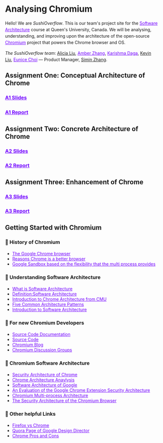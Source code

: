 <style>
  h1 a {display: none;}
  .container-lg {min-width: 200px; max-width: 750px; padding: 45px;}
  h1 {font-style: bold;}
  h3,h4,h5,h6,p {line-height: 1.5em;}
  a {color: #7100FF}
</style>

# Analysing Chromium

Hello! We are *SushiOverflow*. This is our team's project site for the [Software Architecture](http://cs.queensu.ca/~ahmed/home/teaching/CISC322/F18/index.html) course at Queen's University, Canada. We will be analysing, understanding, and improving upon the architecture of the open-source [Chromium](https://www.chromium.org/) project that powers the Chrome browser and OS.

*The SushiOverflow team*: [Alicia Liu](), [Amber Zhang](https://qianyuamberzhang.github.io/), [Karishma Daga](http://karishmadaga.com), [Kevin Liu](), [Eunice Choi](https://www.eunicechoi.info/) — Product Manager, [Simin Zhang]().

## Assignment One: Conceptual Architecture of Chrome

### [A1 Slides](https://docs.google.com/presentation/d/1rLQgjnYjA20AsREjyR5vEOCV7YyCiJSgkRTrLvdRjhw/edit?usp=sharing) 
### [A1 Report](https://docs.google.com/document/d/1it9ar4YPbqhWZBYi1Lq9bdcBocMxdNd6KsfTv1e7wRk/edit?usp=sharing)

## Assignment Two: Concrete Architecture of Chrome

### [A2 Slides](https://docs.google.com/presentation/d/1vCaahh7KWVIoqR4t6RXGVUtxmF3QJcipYpdN55QZNkE/edit?usp=sharing)
### [A2 Report](https://docs.google.com/document/d/126g8wwkl-S12I7a246FKZCspyOhr2-uKLcRkkDqG9SU/edit?usp=sharing) 

## Assignment Three: Enhancement of Chrome
### [A3 Slides](https://docs.google.com/presentation/d/1jgHgIr2zNXsFDHFuurXVLsnTNxDyTM1-5NWmc5sMYWM/edit?usp=sharing)
### [A3 Report](https://docs.google.com/document/d/1UYmYe8H1sAlapQwjom-xFSAjtGQXz6LXsJ7ueTsiOCU/edit?usp=sharing)



## Getting Started with Chromium

### 🍱 History of Chromium
- [The Google Chrome browser](https://searchmobilecomputing.techtarget.com/definition/Google-Chrome-browser)
- [Reasons Chrome is a better browser](https://www.techrrival.com/reasons-chrome-better-browser/)
- [Google Sandbox based on the flexibility that the multi process provides](https://blog.chromium.org/2008/10/new-approach-to-browser-security-google.html)

### 🍙 Understanding Software Architecture
- [What is Software Architecture](https://www.ibm.com/developerworks/rational/library/feb06/eeles/index.html)
- [Definition:Software Architecture](http://www.nyu.edu/classes/jcf/g22.3033-007/slides/session2/g22_3033_011_c23.pdf)
- [Introduction to Chrome Architecture from CMU](https://www.sei.cmu.edu/research-capabilities/all-work/display.cfm?customel_datapageid_4050=21328)
- [Five Common Architecture Patterns](https://techbeacon.com/top-5-software-architecture-patterns-how-make-right-choice)
- [Introduction to Software Architecture](http://sunnyday.mit.edu/16.355/intro_softarch.pdf)

### 🍣 For new Chromium Developers
- [Source Code Documentation](https://chromium.googlesource.com/chromium/src/+/master/docs/README.md)
- [Source Code](https://chromium.googlesource.com/?format=HTML)
- [Chromium Blog](https://blog.chromium.org)
- [Chromium Discussion Groups](https://www.chromium.org/developers/discussion-groups)

### 🍠 Chromium Software Architecture
- [Security Architecture of Chrome](https://seclab.stanford.edu/websec/chromium/chromium-security-architecture.pdf)
- [Chrome Architecture Anaylysis](https://medium.com/@zicodeng/explore-the-magic-behind-google-chrome-c3563dbd2739)
- [Software Architecture of Google](https://www.quora.com/What-is-the-software-architecture-of-Google-Now)
- [An Evaluation of the Google Chrome Extension Security Architecture](https://people.eecs.berkeley.edu/~daw/papers/chromeext-usenix12.pdf)
- [Chromium Multi-process Architecture](https://www.chromium.org/developers/design-documents/multi-process-architecture)
- [The Security Architecture of the Chromium Browser](https://css.csail.mit.edu/6.858/2012/readings/chromium.pdf)

### 🍙 Other helpful Links
- [Firefox vs Chrome](https://www.diffen.com/difference/Firefox_vs_Google_Chrome)
- [Quora Page of Google Design Director](https://www.quora.com/profile/Glen-Murphy)
- [Chrome Pros and Cons](https://turbofuture.com/internet/pros-and-cons-of-google-chrome)
